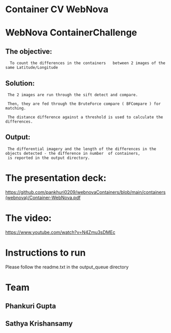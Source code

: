 # Container CV WebNova

# WebNova ContainerChallenge

## The objective:

      To count the differences in the containers   between 2 images of the same Latitude/Longitude


## Solution:
     
     The 2 images are run through the sift detect and compare.  
     
     Then, they are fed through the BruteForce compare ( BFCompare ) for matching. 

     The distance difference against a threshold is used to calculate the differences. 

## Output:

     The differential imagery and the length of the differences in the objects detected - the difference in number  of containers, 
     is reported in the output directory.

# The presentation deck: 
https://github.com/pankhuri0209/webnovaContainers/blob/main/containers(webnova)/Container-WebNova.pdf

# The video: 
https://www.youtube.com/watch?v=N4Zmu3sDMEc


# Instructions to run 

Please follow the readme.txt in the output_queue directory


# Team

  ## Phankuri Gupta
  
  ## Sathya Krishansamy
  
